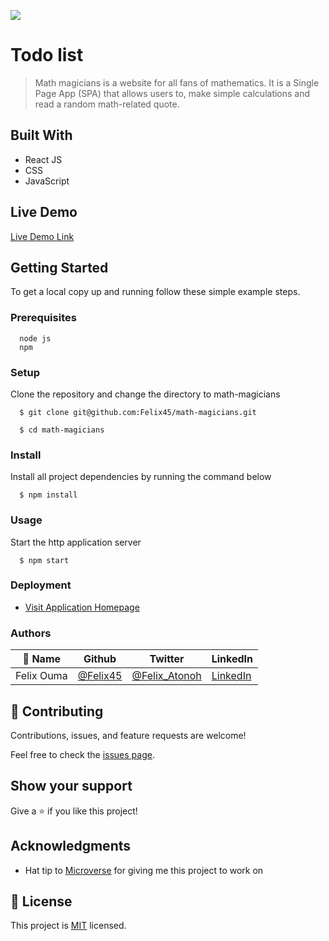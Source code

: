 ![](https://img.shields.io/badge/Microverse-blueviolet)

# Todo list

> Math magicians is a website for all fans of mathematics. It is a Single Page App (SPA) that allows users to, make simple calculations and read a random math-related quote.

## Built With

- React JS
- CSS
- JavaScript

## Live Demo

[Live Demo Link](https://felix45.github.io/math-magicians/)

## Getting Started

To get a local copy up and running follow these simple example steps.

### Prerequisites
```
  node js
  npm

```
### Setup
Clone the repository and change the directory to math-magicians

``` 
  $ git clone git@github.com:Felix45/math-magicians.git

  $ cd math-magicians

```

### Install
Install all project dependencies by running the command below
 
``` 
  $ npm install
```
### Usage
Start the http application server
``` 
  $ npm start
```

### Deployment
- [Visit Application Homepage](http://localhost:3000)


### Authors

| 👤 Name | Github | Twitter | LinkedIn |
|------|--------|---------|----------|
|Felix Ouma|[@Felix45](https://github.com/Felix45)|[@Felix_Atonoh](https://twitter.com/Felix_Atonoh)|[LinkedIn](https://www.linkedin.com/in/felix-ouma-639766b0/)|


## 🤝 Contributing

Contributions, issues, and feature requests are welcome!

Feel free to check the [issues page](https://github.com/Felix45/math-magicians/issues).

## Show your support

Give a ⭐️ if you like this project!

## Acknowledgments

- Hat tip to [Microverse](https://bit.ly/MicroverseTN) for giving me this project to work on


## 📝 License

This project is [MIT](https://github.com/git/git-scm.com/blob/main/MIT-LICENSE.txt) licensed.

